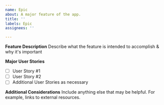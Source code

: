 ```yaml
---
name: Epic
about: A major feature of the app.
title: ''
labels: Epic
assignees: ''

---
```


**Feature Description**
Describe what the feature is intended to accomplish & why it's important

**Major User Stories**
- [ ] User Story #1
- [ ] User Story #2
- [ ] Additional User Stories as necessary

**Additional Considerations**
Include anything else that may be helpful. For example, links to external resources.

